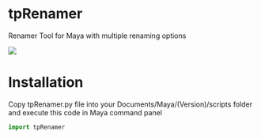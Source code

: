 # tpRenamer
Renamer Tool for Maya with multiple renaming options

![](https://static1.squarespace.com/static/5703f5ed8a65e247d3e353cb/597acb9bcf81e0577085a054/597acd5dc534a5eb4a562860/1501220193823/tpRenamer.png?format=750w)

Installation
=========================================================
Copy tpRenamer.py file into your Documents/Maya/(Version)/scripts folder and execute this code in Maya command panel

``` python
import tpRenamer
```
